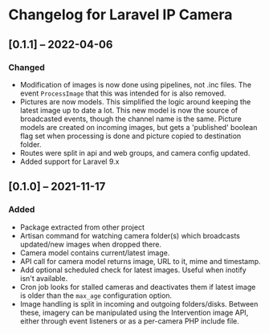 # Changelog for Laravel IP Camera

## [0.1.1] – 2022-04-06
### Changed
- Modification of images is now done using pipelines, not .inc files.
  The event `ProcessImage` that this was intended for is also removed.
- Pictures are now models. This simplified the logic around keeping
  the latest image up to date a lot. This new model is now the source
  of broadcasted events, though the channel name is the same. Picture
  models are created on incoming images, but gets a 'published'
  boolean flag set when processing is done and picture copied to
  destination folder.
- Routes were split in api and web groups, and camera config updated.
- Added support for Laravel 9.x

## [0.1.0] – 2021-11-17

### Added
- Package extracted from other project
- Artisan command for watching camera folder(s) which broadcasts
  updated/new images when dropped there.
- Camera model contains current/latest image.
- API call for camera model returns image, URL to it, mime and timestamp.
- Add optional scheduled check for latest images. Useful when inotify
  isn't available.
- Cron job looks for stalled cameras and deactivates them if latest
  image is older than the `max_age` configuration option.
- Image handling is split in incoming and outgoing folders/disks.
  Between these, imagery can be manipulated using the Intervention
  image API, either through event listeners or as a per-camera PHP
  include file.
